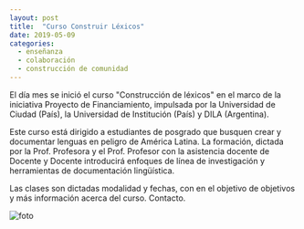 ```yaml
---
layout: post
title:  "Curso Construir Léxicos"
date: 2019-05-09
categories:
  - enseñanza
  - colaboración
  - construcción de comunidad
---
```


El día mes se inició el curso "Construcción de léxicos" en el marco de la iniciativa Proyecto de Financiamiento, impulsada por la Universidad de Ciudad (País), la Universidad de Institución (País) y DILA (Argentina).

Este curso está dirigido a estudiantes de posgrado que busquen crear y documentar lenguas en peligro de América Latina. La formación, dictada por la Prof. Profesora y el Prof. Profesor con la asistencia docente de Docente y Docente introducirá enfoques de línea de investigación y herramientas de documentación lingüística.

Las clases son dictadas modalidad y fechas, con en el objetivo de objetivos y más información acerca del curso. Contacto.

![foto](https://upload.wikimedia.org/wikipedia/commons/thumb/1/13/A.krigare_i_gala._Foto%2C_Erland_Nordenski%C3%B6ld_1908._Erh%C3%A5llen_fr%C3%A5n_Erland_Nordenski%C3%B6ld%2C_ok%C3%A4nt_%C3%A5r_-_SMVK_-_004651.tif/lossy-page1-746px-A.krigare_i_gala._Foto%2C_Erland_Nordenski%C3%B6ld_1908._Erh%C3%A5llen_fr%C3%A5n_Erland_Nordenski%C3%B6ld%2C_ok%C3%A4nt_%C3%A5r_-_SMVK_-_004651.tif.jpg)